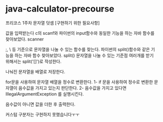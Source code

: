 # java-calculator-precourse
프리코스 1주차 문자열 덧셈 [구현하기 위한 필요사항]

값을 입력받는다 c의 scanf와 파이썬의 input함수와 동일한 기능을 하는 자바 함수를 찾아보았다. scanner

;, \ 등 기준으로 문자열을 나눌 수 있는 함수를 찾는다. 파이썬의 split()함수와 같은 기능을 하는 자바 함수 찾아보았다. split() 문자열을 나눌 수 있는 기준점 여러개를 받기 위해서는 split('[]')로 작성한다.

나눠진 문자열을 배열로 저장한다.

for문을 사용하여 문자열 배열을 정수로 변환한다. 1- if 문을 사용하여 정수로 변환한 문자열이 음수값을 가지고 있는지 판단한다. 2- 음수값을 가지고 있다면 IllegalArgumentException 를 실행시킨다.

음수값이 아니면 값을 더한 후 출력한다.

커스텀 구분자는 구현하지 못했습니다ㅜㅜ
